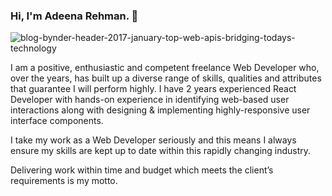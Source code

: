 ### Hi, I'm Adeena Rehman. 👋

![blog-bynder-header-2017-january-top-web-apis-bridging-todays-technology](https://github.com/adeenarehman/adeenarehman/assets/68840306/65eb9071-29ad-40f3-8d31-1d042a7d6739)


I am a positive, enthusiastic and competent freelance Web Developer who, over the years, has built up a diverse range of skills, qualities and attributes that guarantee I will perform highly. I have 2 years experienced React Developer with hands-on experience in identifying web-based user interactions along with designing & implementing highly-responsive user interface components.

I take my work as a Web Developer seriously and this means I always ensure my skills are kept up to date within this rapidly changing industry.

Delivering work within time and budget which meets the client’s requirements is my motto.


<!--
- 🔭 I’m currently working with React JS 
- 🌱 I’m currently learning ...
- 👯 I’m looking to collaborate on ...
- 🤔 I’m looking for help with ...
- 💬 Ask me about ...
- 📫 How to reach me: ...
- 😄 Pronouns: ...
- ⚡ Fun fact: ...
-->
